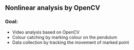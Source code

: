 ## Nonlinear analysis by OpenCV
### Goal: 
- Video analysis based on OpenCV 
- Colour catching by marking colour on the pendulum
- Data collection by tracking the movement of marked point

  

